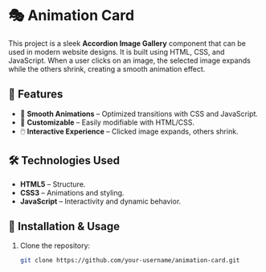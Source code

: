 # 🎭 Animation Card

This project is a sleek **Accordion Image Gallery** component that can be used in modern website designs. It is built using HTML, CSS, and JavaScript. When a user clicks on an image, the selected image expands while the others shrink, creating a smooth animation effect.

## 📌 Features
- 🌟 **Smooth Animations** – Optimized transitions with CSS and JavaScript.
- 🎨 **Customizable** – Easily modifiable with HTML/CSS.
- 🖱️ **Interactive Experience** – Clicked image expands, others shrink.

## 🛠️ Technologies Used
- **HTML5** – Structure.
- **CSS3** – Animations and styling.
- **JavaScript** – Interactivity and dynamic behavior.

## 📂 Installation & Usage
1. Clone the repository:
   ```sh
   git clone https://github.com/your-username/animation-card.git
